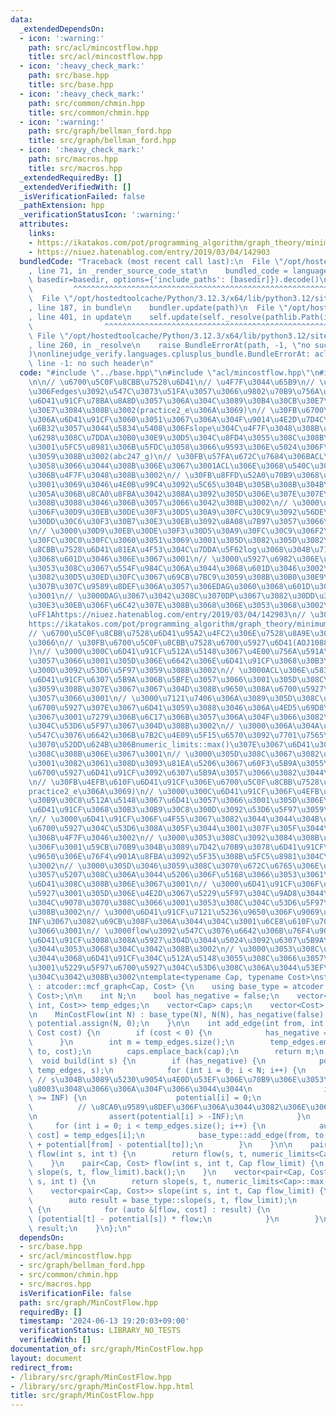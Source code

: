 ```yaml
---
data:
  _extendedDependsOn:
  - icon: ':warning:'
    path: src/acl/mincostflow.hpp
    title: src/acl/mincostflow.hpp
  - icon: ':heavy_check_mark:'
    path: src/base.hpp
    title: src/base.hpp
  - icon: ':heavy_check_mark:'
    path: src/common/chmin.hpp
    title: src/common/chmin.hpp
  - icon: ':warning:'
    path: src/graph/bellman_ford.hpp
    title: src/graph/bellman_ford.hpp
  - icon: ':heavy_check_mark:'
    path: src/macros.hpp
    title: src/macros.hpp
  _extendedRequiredBy: []
  _extendedVerifiedWith: []
  _isVerificationFailed: false
  _pathExtension: hpp
  _verificationStatusIcon: ':warning:'
  attributes:
    links:
    - https://ikatakos.com/pot/programming_algorithm/graph_theory/minimum_cost_flow
    - https://niuez.hatenablog.com/entry/2019/03/04/142903
  bundledCode: "Traceback (most recent call last):\n  File \"/opt/hostedtoolcache/Python/3.12.3/x64/lib/python3.12/site-packages/onlinejudge_verify/documentation/build.py\"\
    , line 71, in _render_source_code_stat\n    bundled_code = language.bundle(stat.path,\
    \ basedir=basedir, options={'include_paths': [basedir]}).decode()\n          \
    \         ^^^^^^^^^^^^^^^^^^^^^^^^^^^^^^^^^^^^^^^^^^^^^^^^^^^^^^^^^^^^^^^^^^^^^^^^^^^^^^^^^\n\
    \  File \"/opt/hostedtoolcache/Python/3.12.3/x64/lib/python3.12/site-packages/onlinejudge_verify/languages/cplusplus.py\"\
    , line 187, in bundle\n    bundler.update(path)\n  File \"/opt/hostedtoolcache/Python/3.12.3/x64/lib/python3.12/site-packages/onlinejudge_verify/languages/cplusplus_bundle.py\"\
    , line 401, in update\n    self.update(self._resolve(pathlib.Path(included), included_from=path))\n\
    \                ^^^^^^^^^^^^^^^^^^^^^^^^^^^^^^^^^^^^^^^^^^^^^^^^^^^^^^^^^\n \
    \ File \"/opt/hostedtoolcache/Python/3.12.3/x64/lib/python3.12/site-packages/onlinejudge_verify/languages/cplusplus_bundle.py\"\
    , line 260, in _resolve\n    raise BundleErrorAt(path, -1, \"no such header\"\
    )\nonlinejudge_verify.languages.cplusplus_bundle.BundleErrorAt: acl/mincostflow.hpp:\
    \ line -1: no such header\n"
  code: "#include \"../base.hpp\"\n#include \"acl/mincostflow.hpp\"\n#include \"bellman_ford.hpp\"\
    \n\n// \u6700\u5C0F\u8CBB\u7528\u6D41\n// \u4F7F\u3044\u65B9\n// \u30FB\u5FA9\u5143\
    \u306Fedges\u3092\u547C\u3073\u51FA\u3057\u3066\u9802\u70B9\u756A\u53F7\u3068\u304B\
    \u6D41\u91CF\u78BA\u8A8D\u3057\u306A\u304C\u3089\u30B4\u30CB\u30E7\u30B4\u30CB\
    \u30E7\u3084\u308B\u3002(practice2_e\u306A\u3069)\n// \u30FB\u6700\u7D42\u7684\
    \u306A\u6D41\u91CF\u3060\u3051\u3067\u306A\u304F\u9014\u4E2D\u7D4C\u904E\u3082\
    \u6B32\u3057\u3044\u5834\u5408\u306Fslope\u304C\u4F7F\u3048\u308B\u3002\n// \u3000\
    \u6298\u308C\u7DDA\u30B0\u30E9\u30D5\u304C\u8FD4\u3055\u308C\u308B\u306E\u3067\
    \u3001\u5FC5\u8981\u306B\u5FDC\u3058\u3066\u9593\u306E\u5024\u306F\u8A08\u7B97\
    \u3059\u308B\u3002(abc247_g)\n// \u30FB\u57FA\u672C\u7684\u306BACL\u306B\u6E96\
    \u3058\u3066\u3044\u308B\u306E\u3067\u3001ACL\u306E\u3068\u540C\u3058\u3088\u3046\
    \u306B\u4F7F\u3048\u308B\u3002\n// \u30FB\u8FFD\u52A0\u70B9\u3068\u3057\u3066\u306F\
    \u3001\u3069\u3046\u4E0B\u99C4\u3092\u5C65\u304B\u305B\u308B\u304B\u8003\u3048\
    \u305A\u306B\u8CA0\u8FBA\u3042\u308A\u3092\u305D\u306E\u307E\u307E\u6E21\u305B\
    \u308B\u3088\u3046\u306B\u3057\u3066\u3042\u308B\u3002\n// \u3000\u5185\u90E8\u3067\
    \u306F\u30D9\u30EB\u30DE\u30F3\u30D5\u30A9\u30FC\u30C9\u3092\u56DE\u3057\u3066\
    \u30DD\u30C6\u30F3\u30B7\u30E3\u30EB\u3092\u8A08\u7B97\u3057\u3066\u308B\u3002\
    \n// \u3000\u30D9\u30EB\u30DE\u30F3\u30D5\u30A9\u30FC\u30C9\u306F2\u4E57\u30AA\
    \u30FC\u30C0\u30FC\u3060\u3051\u3069\u3001\u305D\u3082\u305D\u3082\u6700\u5C0F\
    \u8CBB\u7528\u6D41\u81EA\u4F53\u304C\u7DDA\u5F62log\u3068\u304B\u7121\u7406\u3060\
    \u3068\u601D\u3046\u306E\u3067\u3001\n// \u3000\u5927\u6982\u306E\u5834\u5408\u306F\
    \u3053\u308C\u3067\u554F\u984C\u306A\u3044\u3068\u601D\u3046\u3002\n// \u3000\u3067\
    \u3082\u30D5\u30ED\u30FC\u3067\u69CB\u7BC9\u3059\u308B\u30B0\u30E9\u30D5\u306F\
    \u307B\u307C\u9589\u8DEF\u306A\u3057\u306EDAG\u3060\u3068\u601D\u3046\u306E\u3067\
    \u3001\n// \u3000DAG\u3067\u3042\u308C\u3070DP\u3067\u3082\u30DD\u30C6\u30F3\u30B7\
    \u30E3\u30EB\u306F\u6C42\u307E\u308B\u3068\u306E\u3053\u3068\u3002\n// \u53C2\u8003\
    \uFF1Ahttps://niuez.hatenablog.com/entry/2019/03/04/142903\n// \u3000\u3000\u3000\
    https://ikatakos.com/pot/programming_algorithm/graph_theory/minimum_cost_flow\n\
    // \u6700\u5C0F\u8CBB\u7528\u6D41\u95A2\u4FC2\u306E\u7528\u8A9E\u306B\u3064\u3044\
    \u3066\n// \u30FB\u6700\u5C0F\u8CBB\u7528\u6700\u5927\u6D41(AOJ1088\u306A\u3069\
    )\n// \u3000\u300C\u6D41\u91CF\u512A\u5148\u3067\u4E00\u756A\u591A\u304F\u6D41\
    \u3057\u3066\u3001\u305D\u306E\u6642\u306E\u6D41\u91CF\u3068\u30B3\u30B9\u30C8\
    \u300D\u3092\u53D6\u5F97\u3059\u308B\u3002\n// \u3000ACL\u306E\u5834\u5408\u306F\
    \u6D41\u91CF\u6307\u5B9A\u306B\u5BFE\u3057\u3066\u3001\u305D\u308C\u306B\u9054\
    \u3059\u308B\u307E\u3067\u3067\u304D\u308B\u9650\u308A\u6700\u5927\u9650\u6D41\
    \u3057\u3066\u3001\n// \u3000\u7121\u7406\u306A\u3089\u305D\u308C\u306B\u8FD1\u3044\
    \u6700\u5927\u307E\u3067\u6D41\u3059\u3088\u3046\u306A\u4ED5\u69D8\u306A\u306E\
    \u3067\u3001\u7279\u306B\u6C17\u306B\u3057\u306A\u304F\u3066\u3082\u3053\u308C\
    \u304C\u53D6\u5F97\u3067\u304D\u308B\u3002\n// \u3000\u306A\u304A\u3001flow\u3092\
    \u547C\u3076\u6642\u306B\u7B2C\u4E09\u5F15\u6570\u3092\u7701\u7565\u3059\u308C\
    \u3070\u52DD\u624B\u306Bnumeric_limits::max()\u307E\u3067\u6D41\u3057\u3066\u304F\
    \u308C\u308B\u306E\u3067\u3001\n// \u3000\u305D\u308C\u3067\u3082\u3044\u3044\u3057\
    \u3001\u3082\u3061\u308D\u3093\u81EA\u5206\u3067\u60F3\u5B9A\u3055\u308C\u308B\
    \u6700\u5927\u6D41\u91CF\u3092\u6307\u5B9A\u3057\u3066\u3082\u3044\u3044\u3002\
    \n// \u30FB\u4EFB\u610F\u6D41\u91CF\u306E\u6700\u5C0F\u8CBB\u7528\u6D41(AOJ2293\u3001\
    practice2_e\u306A\u3069)\n// \u3000\u300C\u6D41\u91CF\u306F\u4EFB\u610F\u3001\u30B3\
    \u30B9\u30C8\u512A\u5148\u3067\u6D41\u3057\u3066\u3001\u305D\u306E\u6642\u306E\
    \u6D41\u91CF\u3068\u30B3\u30B9\u30C8\u300D\u3092\u53D6\u5F97\u3059\u308B\u3002\
    \n// \u3000\u6D41\u91CF\u306F\u4F55\u3067\u3082\u3044\u3044\u304B\u3089\u5229\u5F97\
    \u6700\u5927\u304C\u53D6\u308A\u305F\u3044\u3001\u307F\u305F\u3044\u306A\u6642\
    \u306B\u4F7F\u3046\u3002\n// \u3000\u3053\u308C\u3092\u3084\u308B\u305F\u3081\u306B\
    \u306F\u3001\u59CB\u70B9\u304B\u3089\u7D42\u70B9\u3078\u6D41\u91CF\u7121\u5236\
    \u9650\u306E\u76F4\u901A\u8FBA\u3092\u5F35\u308B\u5FC5\u8981\u304C\u3042\u308B\
    \u3002\n// \u3000\u305D\u3046\u3059\u308C\u3070\u672C\u6765\u306E\u8FBA\u3067\u6D41\
    \u3057\u5207\u308C\u306A\u3044\u5206\u306F\u5168\u3066\u3053\u3061\u3089\u306B\
    \u6D41\u308C\u308B\u306E\u3067\u3001\n// \u3000\u6D41\u91CF\u306F\u5E38\u306B\u6700\
    \u5927\u3001\u305D\u306E\u4E2D\u3067\u5229\u5F97\u304C\u9AD8\u3044\u3082\u306E\
    \u304C\u9078\u3070\u308C\u3066\u3001\u3053\u308C\u304C\u53D6\u5F97\u3067\u304D\
    \u308B\u3002\n// \u3000\u6D41\u91CF\u7121\u5236\u9650\u306F\u9069\u5F53\u306B\
    INF\u3067\u3082\u69CB\u308F\u306A\u3044\u304C\u3001\u6CE8\u610F\u70B9\u3068\u3057\
    \u3066\u3001\n// \u3000flow\u3092\u547C\u3076\u6642\u306B\u76F4\u901A\u8FBA\u306E\
    \u6D41\u91CF\u3088\u308A\u5927\u304D\u3044\u5024\u3092\u6307\u5B9A\u3057\u306A\
    \u3044\u3053\u3068\u304C\u3042\u308B\u3002\n// \u3000\u3053\u308C\u304C\u5927\u304D\
    \u3044\u3068\u6D41\u91CF\u304C\u512A\u5148\u3055\u308C\u3066\u3057\u307E\u3044\
    \u3001\u5229\u5F97\u6700\u5927\u304C\u53D6\u308C\u306A\u3044\u53EF\u80FD\u6027\
    \u304C\u3042\u308B\u3002\ntemplate<typename Cap, typename Cost>\nstruct MinCostFlow\
    \ : atcoder::mcf_graph<Cap, Cost> {\n    using base_type = atcoder::mcf_graph<Cap,\
    \ Cost>;\n\n    int N;\n    bool has_negative = false;\n    vector<tuple<int,\
    \ int, Cost>> temp_edges;\n    vector<Cap> caps;\n    vector<Cost> potential;\n\
    \n    MinCostFlow(int N) : base_type(N), N(N), has_negative(false) {\n       \
    \ potential.assign(N, 0);\n    }\n\n    int add_edge(int from, int to, Cap cap,\
    \ Cost cost) {\n        if (cost < 0) {\n            has_negative = true;\n  \
    \      }\n        int m = temp_edges.size();\n        temp_edges.emplace_back(from,\
    \ to, cost);\n        caps.emplace_back(cap);\n        return m;\n    }\n\n  \
    \  void build(int s) {\n        if (has_negative) {\n            potential = bellman_ford(N,\
    \ temp_edges, s);\n            for (int i = 0; i < N; i++) {\n               \
    \ // s\u304B\u3089\u5230\u9054\u4E0D\u53EF\u306E\u70B9\u306E\u3053\u3068\u306F\
    \u8003\u3048\u3066\u306A\u304F\u3066\u3044\u3044\n                if (potential[i]\
    \ >= INF) {\n                    potential[i] = 0;\n                }\n      \
    \          // \u8CA0\u9589\u8DEF\u306F\u306A\u3044\u3082\u306E\u3068\u3059\u308B\
    \n                assert(potential[i] > -INF);\n            }\n        }\n   \
    \     for (int i = 0; i < temp_edges.size(); i++) {\n            auto [from, to,\
    \ cost] = temp_edges[i];\n            base_type::add_edge(from, to, caps[i], cost\
    \ + potential[from] - potential[to]);\n        }\n    }\n\n    pair<Cap, Cost>\
    \ flow(int s, int t) {\n        return flow(s, t, numeric_limits<Cap>::max());\n\
    \    }\n    pair<Cap, Cost> flow(int s, int t, Cap flow_limit) {\n        return\
    \ slope(s, t, flow_limit).back();\n    }\n    vector<pair<Cap, Cost>> slope(int\
    \ s, int t) {\n        return slope(s, t, numeric_limits<Cap>::max());\n    }\n\
    \    vector<pair<Cap, Cost>> slope(int s, int t, Cap flow_limit) {\n        build(s);\n\
    \        auto result = base_type::slope(s, t, flow_limit);\n        if (has_negative)\
    \ {\n            for (auto &[flow, cost] : result) {\n                cost +=\
    \ (potential[t] - potential[s]) * flow;\n            }\n        }\n        return\
    \ result;\n    }\n};\n"
  dependsOn:
  - src/base.hpp
  - src/acl/mincostflow.hpp
  - src/graph/bellman_ford.hpp
  - src/common/chmin.hpp
  - src/macros.hpp
  isVerificationFile: false
  path: src/graph/MinCostFlow.hpp
  requiredBy: []
  timestamp: '2024-06-13 19:20:03+09:00'
  verificationStatus: LIBRARY_NO_TESTS
  verifiedWith: []
documentation_of: src/graph/MinCostFlow.hpp
layout: document
redirect_from:
- /library/src/graph/MinCostFlow.hpp
- /library/src/graph/MinCostFlow.hpp.html
title: src/graph/MinCostFlow.hpp
---
```

